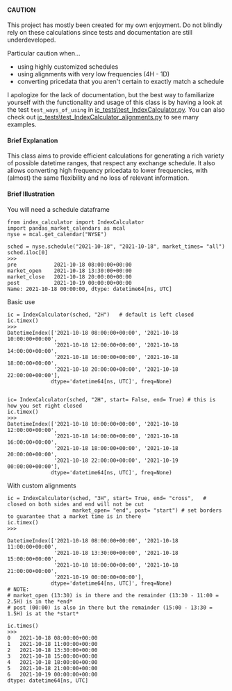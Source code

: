 
#### CAUTION

This project has mostly been created for my own enjoyment. Do not blindly rely on these calculations since tests and documentation are still underdeveloped. 

Particular caution when...
* using highly customized schedules
* using alignments with very low frequencies (4H - 1D)
* converting pricedata that you aren't certain to exactly match a schedule


I apologize for the lack of documentation, but the best way to familiarize yourself with the functionality and
usage of this class is by having a look at the test `test_ways_of_using` in [ic_tests\test_IndexCalculator.py](https://github.com/Stryder-Git/index_calculator/blob/master/ic_tests/test_IndexCalculator.py).
You can also check out [ic_tests\test_IndexCalculator_alignments.py](https://github.com/Stryder-Git/index_calculator/blob/master/ic_tests/test_IndexCalculator_alignments.py)
to see many examples.

#### Brief Explanation
This class aims to provide efficient calculations for generating a rich variety of possible datetime ranges, 
that respect any exchange schedule. It also allows converting high frequency pricedata to lower frequencies,
with (almost) the same flexibility and no loss of relevant information.

#### Brief Illustration


You will need a schedule dataframe 
```
from index_calculator import IndexCalculator
import pandas_market_calendars as mcal
nyse = mcal.get_calendar("NYSE")

sched = nyse.schedule("2021-10-18", "2021-10-18", market_times= "all")
sched.iloc[0]
>>> 
pre            2021-10-18 08:00:00+00:00
market_open    2021-10-18 13:30:00+00:00
market_close   2021-10-18 20:00:00+00:00
post           2021-10-19 00:00:00+00:00
Name: 2021-10-18 00:00:00, dtype: datetime64[ns, UTC]
```

Basic use
```
ic = IndexCalculator(sched, "2H")   # default is left closed
ic.timex()
>>>
DatetimeIndex(['2021-10-18 08:00:00+00:00', '2021-10-18 10:00:00+00:00',
               '2021-10-18 12:00:00+00:00', '2021-10-18 14:00:00+00:00',
               '2021-10-18 16:00:00+00:00', '2021-10-18 18:00:00+00:00',
               '2021-10-18 20:00:00+00:00', '2021-10-18 22:00:00+00:00'],
              dtype='datetime64[ns, UTC]', freq=None)
              
              
ic= IndexCalculator(sched, "2H", start= False, end= True) # this is how you set right closed
ic.timex() 
>>>
DatetimeIndex(['2021-10-18 10:00:00+00:00', '2021-10-18 12:00:00+00:00',
               '2021-10-18 14:00:00+00:00', '2021-10-18 16:00:00+00:00',
               '2021-10-18 18:00:00+00:00', '2021-10-18 20:00:00+00:00',
               '2021-10-18 22:00:00+00:00', '2021-10-19 00:00:00+00:00'],
              dtype='datetime64[ns, UTC]', freq=None)
 ```           

With custom alignments
```
ic = IndexCalculator(sched, "3H", start= True, end= "cross",   # closed on both sides and end will not be cut
                     market_open= "end", post= "start") # set borders to guarantee that a market time is in there
ic.timex()
>>> 

DatetimeIndex(['2021-10-18 08:00:00+00:00', '2021-10-18 11:00:00+00:00',
               '2021-10-18 13:30:00+00:00', '2021-10-18 15:00:00+00:00',  
               '2021-10-18 18:00:00+00:00', '2021-10-18 21:00:00+00:00',
               '2021-10-19 00:00:00+00:00'],
              dtype='datetime64[ns, UTC]', freq=None)
# NOTE:
# market_open (13:30) is in there and the remainder (13:30 - 11:00 = 2.5H) is in the *end* 
# post (00:00) is also in there but the remainder (15:00 - 13:30 = 1.5H) is at the *start*

ic.times()
>>>
0   2021-10-18 08:00:00+00:00
1   2021-10-18 11:00:00+00:00
2   2021-10-18 13:30:00+00:00
3   2021-10-18 15:00:00+00:00
4   2021-10-18 18:00:00+00:00
5   2021-10-18 21:00:00+00:00
6   2021-10-19 00:00:00+00:00
dtype: datetime64[ns, UTC]

```

